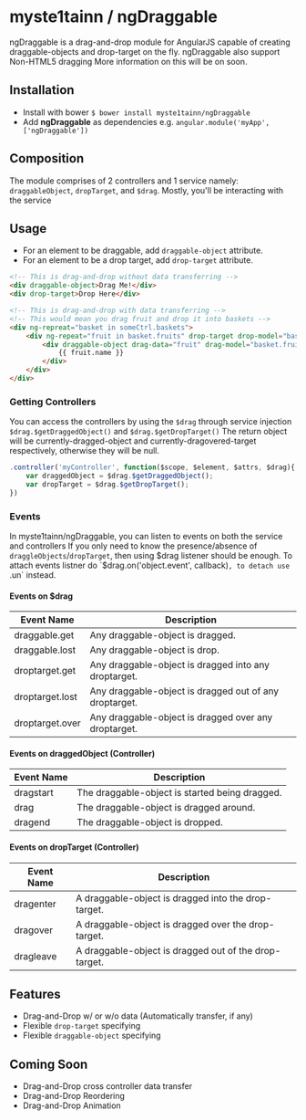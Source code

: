 # myste1tainn / ngDraggable
ngDraggable is a drag-and-drop module for AngularJS capable of creating 
draggable-objects and drop-target on the fly. ngDraggable also support Non-HTML5 dragging
More information on this will be on soon.

## Installation
- Install with bower `$ bower install myste1tainn/ngDraggable`
- Add **ngDraggable** as dependencies e.g. `angular.module('myApp', ['ngDraggable'])`

## Composition
The module comprises of 2 controllers and 1 service namely:
`draggableObject`, `dropTarget`, and `$drag`. Mostly, you'll be interacting with the service

## Usage
- For an element to be draggable, add `draggable-object` attribute.
- For an element to be a drop target, add `drop-target` attribute.

```HTML
<!-- This is drag-and-drop without data transferring -->
<div draggable-object>Drag Me!</div>
<div drop-target>Drop Here</div>
```

```HTML
<!-- This is drag-and-drop with data transferring -->
<!-- This would mean you drag fruit and drop it into baskets -->
<div ng-repreat="basket in someCtrl.baskets">
	<div ng-repeat="fruit in basket.fruits" drop-target drop-model="basket.fruits">
		<div draggable-object drag-data="fruit" drag-model="basket.fruits">
			{{ fruit.name }}
		</div>
	</div>
</div>
```

### Getting Controllers
You can access the controllers by using the `$drag` through service injection
`$drag.$getDraggedObject()` and `$drag.$getDropTarget()`
The return object will be currently-dragged-object and currently-dragovered-target
respectively, otherwise they will be null.

```JavaScript
.controller('myController', function($scope, $element, $attrs, $drag){
	var draggedObject = $drag.$getDraggedObject();
	var dropTarget = $drag.$getDropTarget();
})
```

### Events
In myste1tainn/ngDraggable, you can listen to events on both the service and controllers
If you only need to know the presence/absence of `draggleObjects`/`dropTarget`, then using
$drag listener should be enough. To attach events listner do 
`$drag.on('object.event', callback)`, to detach use `.un` instead.

#### Events on $drag
| Event Name | Description |
| --------------- | ------------------------------ |
| draggable.get | Any draggable-object is dragged. |
| draggable.lost | Any draggable-object is drop. |
| droptarget.get | Any draggable-object is dragged into any droptarget. |
| droptarget.lost | Any draggable-object is dragged out of any droptarget. |
| droptarget.over | Any draggable-object is dragged over any droptarget. |

#### Events on draggedObject (Controller)
| Event Name | Description |
| --------------- | ------------------------------ |
| dragstart | The draggable-object is started being dragged. |
| drag | The draggable-object is dragged around. |
| dragend | The draggable-object is dropped. |

#### Events on dropTarget (Controller)
| Event Name | Description |
| --------------- | ------------------------------ |
| dragenter | A draggable-object is dragged into the drop-target. |
| dragover | A draggable-object is dragged over the drop-target. |
| dragleave | A draggable-object is dragged out of the drop-target. |

## Features
- Drag-and-Drop w/ or w/o data (Automatically transfer, if any)
- Flexible `drop-target` specifying
- Flexible `draggable-object` specifying

## Coming Soon
- Drag-and-Drop cross controller data transfer
- Drag-and-Drop Reordering
- Drag-and-Drop Animation
